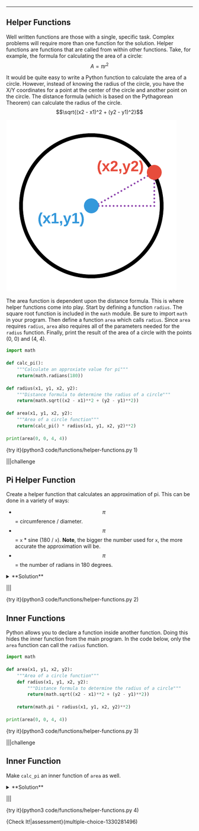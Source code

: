 ----------

## Helper Functions

Well written functions are those with a single, specific task. Complex problems will require more than one function for the solution. Helper functions are functions that are called from within other functions. Take, for example, the formula for calculating the area of a circle:
$$A = \pi r^2$$

It would be quite easy to write a Python function to calculate the area of a circle. However, instead of knowing the radius of the circle, you have the X/Y coordinates for a point at the center of the circle and another point on the circle. The distance formula (which is based on the Pythagorean Theorem) can calculate the radius of the circle.
$$\sqrt{(x2 - x1)^2 + (y2 - y1)^2}$$

![Radius](.guides/images/radius.png)

The area function is dependent upon the distance formula. This is where helper functions come into play. Start by defining a function `radius`. The square root function is included in the `math` module. Be sure to import `math` in your program. Then define a function `area` which calls `radius`. Since `area` requires `radius`, `area` also requires all of the parameters needed for the `radius` function. Finally, print the result of the area of a circle with the points (0, 0) and (4, 4).

```python
import math

def calc_pi():
    """Calculate an approxiate value for pi"""
    return(math.radians(180))

def radius(x1, y1, x2, y2):
    """Distance formula to determine the radius of a circle"""
    return(math.sqrt((x2 - x1)**2 + (y2 - y1)**2))
  
def area(x1, y1, x2, y2):
    """Area of a circle function"""
    return(calc_pi() * radius(x1, y1, x2, y2)**2)

print(area(0, 0, 4, 4))
```

{try it}(python3 code/functions/helper-functions.py 1)

|||challenge
## Pi Helper Function
Create a helper function that calculates an approximation of pi. This can be done in a variety of ways:
* $$\pi$$ = circumference / diameter.
* $$\pi$$ = `x` * sine (180 / `x`). **Note**, the bigger the number used for `x`, the more accurate the approximation will be.
* $$\pi$$ = the number of radians in 180 degrees.

<details><summary>**Solution**</summary>Here is one possible solution. <img src=".guides/images/pi-helper-function.png" /></details>

|||

{try it}(python3 code/functions/helper-functions.py 2)

## Inner Functions

Python allows you to declare a function inside another function. Doing this hides the inner function from the main program. In the code below, only the `area` function can call the `radius` function. 

```python
import math
  
def area(x1, y1, x2, y2):
    """Area of a circle function"""
    def radius(x1, y1, x2, y2):
        """Distance formula to determine the radius of a circle"""
        return(math.sqrt((x2 - x1)**2 + (y2 - y1)**2))
    
    return(math.pi * radius(x1, y1, x2, y2)**2)
  
print(area(0, 0, 4, 4))
```

{try it}(python3 code/functions/helper-functions.py 3)

|||challenge
## Inner Function
Make `calc_pi` an inner function of `area` as well.
<details><summary>**Solution**</summary>Here is one possible solution.<img src=".guides/images/pi-inner-function.png" /> </details>

|||

{try it}(python3 code/functions/helper-functions.py 4)

{Check It!|assessment}(multiple-choice-1330281496)
